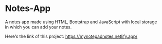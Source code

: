 # Notes-App
A notes app made using HTML, Bootstrap and JavaScript with local storage in which you can add your notes.

Here's the link of this project: https://mynotepadnotes.netlify.app/
